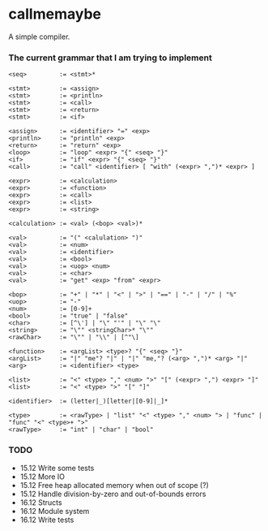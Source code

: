 # callmemaybe
A simple compiler.

### The current grammar that I am trying to implement
```
<seq>         := <stmt>*

<stmt>        := <assign>
<stmt>        := <println>
<stmt>        := <call>
<stmt>        := <return>
<stmt>        := <if>

<assign>      := <identifier> "=" <exp>
<println>     := "println" <exp>
<return>      := "return" <exp>
<loop>        := "loop" <expr> "{" <seq> "}"
<if>          := "if" <expr> "{" <seq> "}" 
<call>        := "call" <identifier> [ "with" (<expr> ",")* <expr> ]

<expr>        := <calculation>
<expr>        := <function>
<expr>        := <call>
<expr>        := <list>
<expr>        := <string>

<calculation> := <val> (<bop> <val>)*

<val>         := "(" <calulation> ")"
<val>         := <num>
<val>         := <identifier>
<val>         := <bool>
<val>         := <uop> <num>
<val>         := <char>
<val>         := "get" <exp> "from" <expr>

<bop>         := "+" | "*" | "<" | ">" | "==" | "-" | "/" | "%"
<uop>         := "-"
<num>         := [0-9]+
<bool>        := "true" | "false"
<char>        := [^\'] | "\" "'" | "\" "\"
<string>      := "\"" <stringChar>* "\""
<rawChar>     := "\"" | "\\" | [^"\]

<function>    := <argList> <type>? "{" <seq> "}"
<argList>     := "|" "me"? "|" | "|" "me,"? (<arg> ",")* <arg> "|"
<arg>         := <identifier> <type>

<list>        := "<" <type> "," <num> ">" "[" (<expr> ",") <expr> "]"
<list>        := "<" <type> ">" "[" "]"

<identifier>  := (letter|_)[letter|[0-9]|_]*

<type>        := <rawType> | "list" "<" <type> "," <num> "> | "func" | "func" "<" <type>+ ">"
<rawType>     := "int" | "char" | "bool"
```

### TODO
- 15.12 Write some tests
- 15.12 More IO
- 15.12 Free heap allocated memory when out of scope (?)
- 15.12 Handle division-by-zero and out-of-bounds errors
- 16.12 Structs
- 16.12 Module system
- 16.12 Write tests
